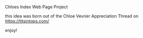 Chloes Index Web Page Project

this idea was born out of the Chloe Vevrier Appreciation Thread on https://titsintops.com/

enjoy!
